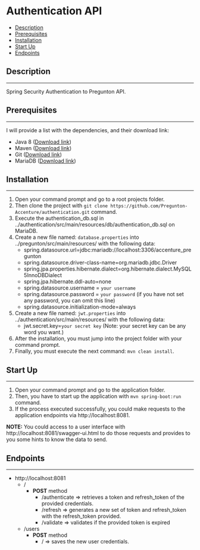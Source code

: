 # Authentication API

* [Description](#description)
* [Prerequisites](#prerequisites)
* [Installation](#installation)
* [Start Up](#start-up)
* [Endpoints](#endpoints)

## Description

___
Spring Security Authentication to Pregunton API.

## Prerequisites

___
I will provide a list with the dependencies, and their download link:

* Java 8 ([Download link](https://www.java.com/es/download/))
* Maven ([Download link](https://maven.apache.org/))
* Git ([Download link](https://git-scm.com/downloads))
* MariaDB ([Download link](https://downloads.mariadb.org/))

## Installation

___

1. Open your command prompt and go to a root projects folder.
2. Then clone the project with ```git clone https://github.com/Pregunton-Accenture/authentication.git``` command.
3. Execute the authentication_db.sql in ../authentication/src/main/resources/db/authentication_db.sql on MariaDB.
4. Create a new file named: ```database.properties``` into ../pregunton/src/main/resources/ with the following data:
    * spring.datasource.url=jdbc:mariadb://localhost:3306/accenture_pregunton
    * spring.datasource.driver-class-name=org.mariadb.jdbc.Driver
    * spring.jpa.properties.hibernate.dialect=org.hibernate.dialect.MySQL5InnoDBDialect
    * spring.jpa.hibernate.ddl-auto=none
    * spring.datasource.username = ```your username```
    * spring.datasource.password = ```your password``` (if you have not set any password, you can omit this line)
    * spring.datasource.initialization-mode=always
5. Create a new file named: ```jwt.properties``` into ../authentication/src/main/resources/ with the following data:
    * jwt.secret.key=```your secret key``` (Note: your secret key can be any word you want.)
6. After the installation, you must jump into the project folder with your command prompt.
7. Finally, you must execute the next command: ```mvn clean install```.

## Start Up

___

1. Open your command prompt and go to the application folder.
2. Then, you have to start up the application with ```mvn spring-boot:run``` command.
3. If the process executed successfully, you could make requests to the application endpoints via http://localhost:8081.

**NOTE:** You could access to a user interface with http://localhost:8081/swagger-ui.html to do those requests and
provides to you some hints to know the data to send.

## Endpoints

___

* http://localhost:8081
    * /
        * __POST__ method
            * /authenticate => retrieves a token and refresh_token of the provided credentials.
            * /refresh => generates a new set of token and refresh_token with the refresh_token provided.
            * /validate => validates if the provided token is expired
    * /users
        * __POST__ method
            * / => saves the new user credentials.